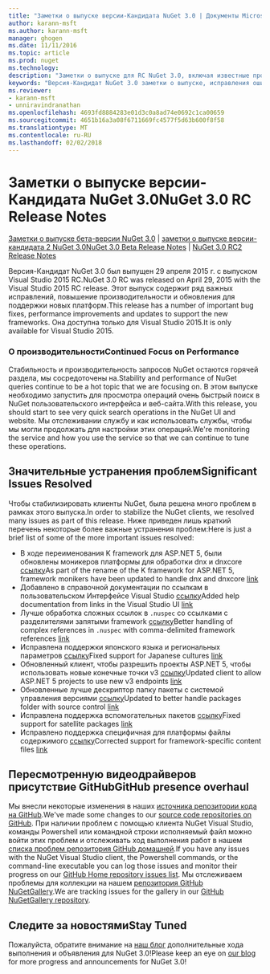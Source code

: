 ```yaml
---
title: "Заметки о выпуске версии-Кандидата NuGet 3.0 | Документы Microsoft"
author: karann-msft
ms.author: karann-msft
manager: ghogen
ms.date: 11/11/2016
ms.topic: article
ms.prod: nuget
ms.technology: 
description: "Заметки о выпуске для RC NuGet 3.0, включая известные проблемы, исправленные ошибки, добавленные функции и DCR."
keywords: "Версия-Кандидат NuGet 3.0 заметки о выпуске, исправления ошибок, известные проблемы, добавлены функции, DCR"
ms.reviewer:
- karann-msft
- unniravindranathan
ms.openlocfilehash: 4693fd8884283e01d3c0a8ad74e0692c1ca00659
ms.sourcegitcommit: 4651b16a3a08f6711669fc4577f5d63b600f8f58
ms.translationtype: MT
ms.contentlocale: ru-RU
ms.lasthandoff: 02/02/2018
---
```

# <a name="nuget-30-rc-release-notes"></a><span data-ttu-id="4da69-104">Заметки о выпуске версии-Кандидата NuGet 3.0</span><span class="sxs-lookup"><span data-stu-id="4da69-104">NuGet 3.0 RC Release Notes</span></span>

<span data-ttu-id="4da69-105">[Заметки о выпуске бета-версии NuGet 3.0](../release-notes/nuget-3.0-beta.md) | [заметки о выпуске версии-кандидата 2 NuGet 3.0](../release-notes/nuget-3.0-RC2.md)</span><span class="sxs-lookup"><span data-stu-id="4da69-105">[NuGet 3.0 Beta Release Notes](../release-notes/nuget-3.0-beta.md) | [NuGet 3.0 RC2 Release Notes](../release-notes/nuget-3.0-RC2.md)</span></span>

<span data-ttu-id="4da69-106">Версия-Кандидат NuGet 3.0 был выпущен 29 апреля 2015 г. с выпуском Visual Studio 2015 RC.</span><span class="sxs-lookup"><span data-stu-id="4da69-106">NuGet 3.0 RC was released on April 29, 2015 with the Visual Studio 2015 RC release.</span></span> <span data-ttu-id="4da69-107">Этот выпуск содержит ряд важных исправлений, повышение производительности и обновления для поддержки новых платформ.</span><span class="sxs-lookup"><span data-stu-id="4da69-107">This release has a number of important bug fixes, performance improvements and updates to support the new frameworks.</span></span>  <span data-ttu-id="4da69-108">Она доступна только для Visual Studio 2015.</span><span class="sxs-lookup"><span data-stu-id="4da69-108">It is only available for Visual Studio 2015.</span></span>

### <a name="continued-focus-on-performance"></a><span data-ttu-id="4da69-109">О производительности</span><span class="sxs-lookup"><span data-stu-id="4da69-109">Continued Focus on Performance</span></span>

<span data-ttu-id="4da69-110">Стабильность и производительность запросов NuGet остаются горячей раздела, мы сосредоточены на.</span><span class="sxs-lookup"><span data-stu-id="4da69-110">Stability and performance of NuGet queries continue to be a hot topic that we are focusing on.</span></span>  <span data-ttu-id="4da69-111">В этом выпуске необходимо запустить для просмотра операций очень быстрый поиск в NuGet пользовательского интерфейса и веб-сайта.</span><span class="sxs-lookup"><span data-stu-id="4da69-111">With this release, you should start to see very quick search operations in the NuGet UI and website.</span></span>  <span data-ttu-id="4da69-112">Мы отслеживании службу и как использовать службы, чтобы мы могли продолжать для настройки этих операций.</span><span class="sxs-lookup"><span data-stu-id="4da69-112">We're monitoring the service and how you use the service so that we can continue to tune these operations.</span></span>

## <a name="significant-issues-resolved"></a><span data-ttu-id="4da69-113">Значительные устранения проблем</span><span class="sxs-lookup"><span data-stu-id="4da69-113">Significant Issues Resolved</span></span>

<span data-ttu-id="4da69-114">Чтобы стабилизировать клиенты NuGet, была решена много проблем в рамках этого выпуска.</span><span class="sxs-lookup"><span data-stu-id="4da69-114">In order to stabilize the NuGet clients, we resolved many issues as part of this release.</span></span>  <span data-ttu-id="4da69-115">Ниже приведен лишь краткий перечень некоторые более важные устранения проблем:</span><span class="sxs-lookup"><span data-stu-id="4da69-115">Here is just a brief list of some of the more important issues resolved:</span></span>

* <span data-ttu-id="4da69-116">В ходе переименования K framework для ASP.NET 5, были обновлены моникеров платформы для обработки dnx и dnxcore [ссылку](https://github.com/NuGet/Home/issues/215)</span><span class="sxs-lookup"><span data-stu-id="4da69-116">As part of the rename of the K framework for ASP.NET 5, framework monikers have been updated to handle dnx and dnxcore [link](https://github.com/NuGet/Home/issues/215)</span></span>
* <span data-ttu-id="4da69-117">Добавлено в справочной документации по ссылкам в пользовательском Интерфейсе Visual Studio [ссылку](https://github.com/NuGet/Home/issues/232)</span><span class="sxs-lookup"><span data-stu-id="4da69-117">Added help documentation from links in the Visual Studio UI [link](https://github.com/NuGet/Home/issues/232)</span></span>
* <span data-ttu-id="4da69-118">Лучше обработка сложных ссылок в `.nuspec` со ссылками с разделителями запятыми framework [ссылку](https://github.com/NuGet/Home/issues/276)</span><span class="sxs-lookup"><span data-stu-id="4da69-118">Better handling of complex references in `.nuspec` with comma-delimited framework references [link](https://github.com/NuGet/Home/issues/276)</span></span>
* <span data-ttu-id="4da69-119">Исправлена поддержки японского языка и региональных параметров [ссылку](https://github.com/NuGet/Home/issues/253)</span><span class="sxs-lookup"><span data-stu-id="4da69-119">Fixed support for Japanese cultures [link](https://github.com/NuGet/Home/issues/253)</span></span>
* <span data-ttu-id="4da69-120">Обновленный клиент, чтобы разрешить проекты ASP.NET 5, чтобы использовать новые конечные точки v3 [ссылку](https://github.com/NuGet/Home/issues/219)</span><span class="sxs-lookup"><span data-stu-id="4da69-120">Updated client to allow ASP.NET 5 projects to use new v3 endpoints [link](https://github.com/NuGet/Home/issues/219)</span></span>
* <span data-ttu-id="4da69-121">Обновленные лучше дескриптор папку пакеты с системой управления версиями [ссылку](https://github.com/NuGet/Home/issues/56)</span><span class="sxs-lookup"><span data-stu-id="4da69-121">Updated to better handle packages folder with source control [link](https://github.com/NuGet/Home/issues/56)</span></span>
* <span data-ttu-id="4da69-122">Исправлена поддержка вспомогательных пакетов [ссылку](https://github.com/NuGet/Home/issues/17)</span><span class="sxs-lookup"><span data-stu-id="4da69-122">Fixed support for satellite packages [link](https://github.com/NuGet/Home/issues/17)</span></span>
* <span data-ttu-id="4da69-123">Исправлено поддержка специфичная для платформы файлы содержимого [ссылку](https://github.com/NuGet/Home/issues/18)</span><span class="sxs-lookup"><span data-stu-id="4da69-123">Corrected support for framework-specific content files [link](https://github.com/NuGet/Home/issues/18)</span></span>

## <a name="github-presence-overhaul"></a><span data-ttu-id="4da69-124">Пересмотренную видеодрайверов присутствие GitHub</span><span class="sxs-lookup"><span data-stu-id="4da69-124">GitHub presence overhaul</span></span>

<span data-ttu-id="4da69-125">Мы внесли некоторые изменения в наших [источника репозитории кода на GitHub](http://github.com/nuget/home).</span><span class="sxs-lookup"><span data-stu-id="4da69-125">We've made some changes to our [source code repositories on GitHub](http://github.com/nuget/home).</span></span>  <span data-ttu-id="4da69-126">При наличии проблем с помощью клиента NuGet Visual Studio, команды Powershell или командной строки исполняемый файл можно войти этих проблем и отслеживать ход выполнения работ в нашем [списка проблем репозитория GitHub домашней](http://github.com/nuget/home/issues).</span><span class="sxs-lookup"><span data-stu-id="4da69-126">If you have any issues with the NuGet Visual Studio client, the Powershell commands, or the command-line executable you can log those issues and monitor their progress on our [GitHub Home repository issues list](http://github.com/nuget/home/issues).</span></span>  <span data-ttu-id="4da69-127">Мы отслеживаем проблемы для коллекции на нашем [репозитория GitHub NuGetGallery](http://github.com/nuget/NuGetGallery/issues).</span><span class="sxs-lookup"><span data-stu-id="4da69-127">We are tracking issues for the gallery in our [GitHub NuGetGallery repository](http://github.com/nuget/NuGetGallery/issues).</span></span>


## <a name="stay-tuned"></a><span data-ttu-id="4da69-128">Следите за новостями</span><span class="sxs-lookup"><span data-stu-id="4da69-128">Stay Tuned</span></span>

<span data-ttu-id="4da69-129">Пожалуйста, обратите внимание на [наш блог](http://blog.nuget.org) дополнительные хода выполнения и объявления для NuGet 3.0!</span><span class="sxs-lookup"><span data-stu-id="4da69-129">Please keep an eye on [our blog](http://blog.nuget.org) for more progress and announcements for NuGet 3.0!</span></span>